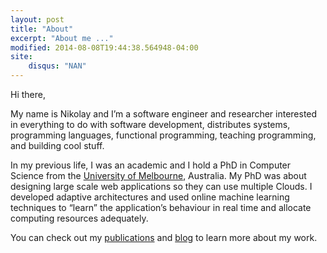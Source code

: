 ```yaml
---
layout: post
title: "About"
excerpt: "About me ..."
modified: 2014-08-08T19:44:38.564948-04:00
site:
    disqus: "NAN"
---
```




Hi there,

My name is Nikolay and 
I’m a software engineer and researcher interested in everything to do with
software development, distributes systems, programming languages, functional programming, 
teaching programming, and building cool stuff.

In my previous life, I was an academic and I hold a PhD in Computer Science from the
<a href="http://www.unimelb.edu.au/" title="http://www.unimelb.edu.au/">University of Melbourne</a>, Australia.
My PhD was about designing large scale web applications so they can use multiple Clouds. 
I developed adaptive architectures and used online machine learning techniques 
to “learn” the application’s behaviour in real time and allocate computing resources adequately.

You can check out my <a href="/publications">publications</a> and <a href="/blog">blog</a> to 
learn more about my work.

      
